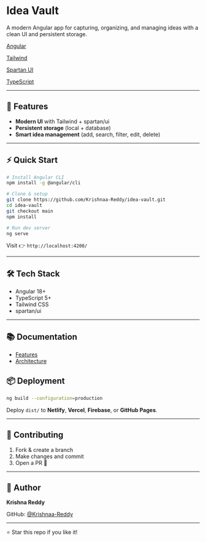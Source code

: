 # Idea Vault

A modern Angular app for capturing, organizing, and managing ideas with a clean UI and persistent storage.

[Angular](https://angular.dev/)

[Tailwind](http://tailwindcss.com/docs)

[Spartan UI](https://www.spartan.ng/)

[TypeScript](https://www.typescriptlang.org/docs/)

---

## 🚀 Features

- **Modern UI** with Tailwind + spartan/ui
- **Persistent storage** (local + database)
- **Smart idea management** (add, search, filter, edit, delete)

---

## ⚡ Quick Start

```bash
# Install Angular CLI
npm install -g @angular/cli

# Clone & setup
git clone https://github.com/Krishnaa-Reddy/idea-vault.git
cd idea-vault
git checkout main
npm install

# Run dev server
ng serve
```

Visit 👉 `http://localhost:4200/`

---

## 🛠️ Tech Stack

- Angular 18+
- TypeScript 5+
- Tailwind CSS
- spartan/ui

---

## 📚 Documentation

- [Features](/public/docs/FEATURES.md)
- [Architecture](/public/docs/ARCHITECTURE.md)


## 📦 Deployment

```bash
ng build --configuration=production
```

Deploy `dist/` to **Netlify**, **Vercel**, **Firebase**, or **GitHub Pages**.

---

## 🤝 Contributing

1. Fork & create a branch
2. Make changes and commit
3. Open a PR 🚀

---

## 👤 Author

**Krishna Reddy**

GitHub: [@Krishnaa-Reddy](https://github.com/Krishnaa-Reddy)

---

⭐ Star this repo if you like it!
